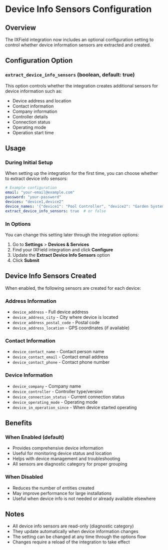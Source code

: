 # Device Info Sensors Configuration

## Overview

The IXField integration now includes an optional configuration setting to control whether device information sensors are extracted and created.

## Configuration Option

### `extract_device_info_sensors` (boolean, default: true)

This option controls whether the integration creates additional sensors for device information such as:
- Device address and location
- Contact information
- Company information
- Controller details
- Connection status
- Operating mode
- Operation start time

## Usage

### During Initial Setup

When setting up the integration for the first time, you can choose whether to extract device info sensors:

```yaml
# Example configuration
email: "your-email@example.com"
password: "your-password"
devices: "device1,device2"
device_names: '{"device1": "Pool Controller", "device2": "Garden System"}'
extract_device_info_sensors: true  # or false
```

### In Options

You can change this setting later through the integration options:

1. Go to **Settings** > **Devices & Services**
2. Find your IXField integration and click **Configure**
3. Update the **Extract Device Info Sensors** option
4. Click **Submit**

## Device Info Sensors Created

When enabled, the following sensors are created for each device:

### Address Information
- `device_address` - Full device address
- `device_address_city` - City where device is located
- `device_address_postal_code` - Postal code
- `device_address_location` - GPS coordinates (if available)

### Contact Information
- `device_contact_name` - Contact person name
- `device_contact_email` - Contact email address
- `device_contact_phone` - Contact phone number

### Device Information
- `device_company` - Company name
- `device_controller` - Controller type/version
- `device_connection_status` - Current connection status
- `device_operating_mode` - Operating mode
- `device_in_operation_since` - When device started operating

## Benefits

### When Enabled (default)
- Provides comprehensive device information
- Useful for monitoring device status and location
- Helps with device management and troubleshooting
- All sensors are diagnostic category for proper grouping

### When Disabled
- Reduces the number of entities created
- May improve performance for large installations
- Useful when device info is not needed or already available elsewhere

## Notes

- All device info sensors are read-only (diagnostic category)
- They update automatically when device information changes
- The setting can be changed at any time through the options flow
- Changes require a reload of the integration to take effect 